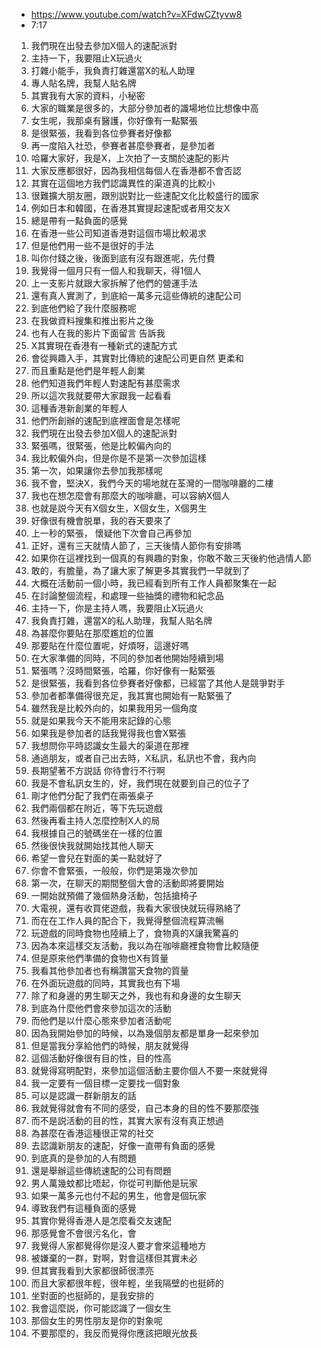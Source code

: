 - https://www.youtube.com/watch?v=XFdwCZtyvw8
- 7:17

1. 我們現在出發去參加X個人的速配派對
1. 主持一下，我要阻止X玩過火
1. 打雜小能手，我負責打雜還當X的私人助理
1. 專人貼名牌，我幫人貼名牌
1. 其實我有大家的資料，小秘密
1. 大家的職業是很多的，大部分參加者的識場地位比想像中高
1. 女生呢，我那桌有醫護，你好像有一點緊張
1. 是很緊張，我看到各位參賽者好像都
1. 再一度陷入社恐，參賽者甚麼參賽者，是參加者
1. 哈羅大家好，我是X，上次拍了一支關於速配的影片
1. 大家反應都很好，因為我相信每個人在香港都不會否認
1. 其實在這個地方我們認識異性的渠道真的比較小
1. 很難擴大朋友圈，跟別説對比一些速配文化比較盛行的國家
1. 例如日本和韓國，在香港其實提起速配或者用交友X
1. 總是帶有一點負面的感覺
1. 在香港一些公司知道香港對這個市場比較渴求
1. 但是他們用一些不是很好的手法
1. 叫你付錢之後，後面到底有沒有跟進呢，先付費
1. 我覺得一個月只有一個人和我聊天，得1個人
1. 上一支影片就跟大家拆解了他們的營運手法
1. 還有真人實測了，到底給一萬多元這些傳統的速配公司
1. 到底他們給了我什麼服務呢
1. 在我做資料搜集和推出影片之後
1. 也有人在我的影片下面留言 告訴我
1. X其實現在香港有一種新式的速配方式
1. 會從興趣入手，其實對比傳統的速配公司更自然 更柔和
1. 而且重點是他們是年輕人創業
1. 他們知道我們年輕人對速配有甚麼需求
1. 所以這次我就要帶大家跟我一起看看
1. 這種香港新創業的年輕人
1. 他們所創辦的速配到底裡面會是怎樣呢
1. 我們現在出發去參加X個人的速配派對
1. 緊張嗎，很緊張，他是比較偏內向的
1. 我比較偏外向，但是你是不是第一次參加這樣
1. 第一次，如果讓你去參加我那樣呢
1. 我不會，堅決X，我們今天的場地就在荃灣的一間咖啡廳的二樓
1. 我也在想怎麼會有那麼大的咖啡廳，可以容納X個人
1. 也就是説今天有X個女生，X個女生，X個男生
1. 好像很有機會脱單，我的吞天要來了
1. 上一秒的緊張， 懷疑他下次會自己再參加
1. 正好，還有三天就情人節了，三天後情人節你有安排嗎
1. 如果你在這裡找到一個真的有興趣的對象，你敢不敢三天後約他過情人節
1. 敢的，有膽量，為了讓大家了解更多其實我們一早就到了
1. 大概在活動前一個小時，我已經看到所有工作人員都聚集在一起
1. 在討論整個流程，和處理一些抽獎的禮物和紀念品
1. 主持一下，你是主持人嗎，我要阻止X玩過火
1. 我負責打雜，還當X的私人助理，我幫人貼名牌
1. 為甚麼你要貼在那麼尷尬的位置
1. 那要貼在什麼位置呢，好煩呀，這邊好嗎
1. 在大家準備的同時，不同的參加者他開始陸續到場
1. 緊張嗎？沒時間緊張，哈羅，你好像有一點緊張
1. 是很緊張，我看到各位參賽者好像都，已經當了其他人是競爭對手
1. 參加者都準備得很充足，我其實也開始有一點緊張了
1. 雖然我是比較外向的，如果我用另一個角度
1. 就是如果我今天不能用來記錄的心態
1. 如果我是參加者的話我覺得我也會X緊張
1. 我想問你平時認識女生最大的渠道在那裡
1. 通過朋友，或者自己出去時，X私訊，私訊也不會，我內向
1. 長期望著不方説話 你待會行不行啊
1. 我是不會私訊女生的，好，我們現在就要到自己的位子了
1. 剛才他們分配了我們在兩張桌子
1. 我們兩個都在附近，等下先玩遊戲
1. 然後再看主持人怎麼控制X人的局
1. 我根據自己的號碼坐在一樣的位置
1. 然後很快我就開始找其他人聊天
1. 希望一會兒在對面的美一點就好了
1. 你會不會緊張，一般般，你們是第幾次參加
1. 第一次，在聊天的期間整個大會的活動即將要開始
1. 一開始就預備了幾個熱身活動，包括搶椅子
1. 大電視，還有收買佬遊戲，我看大家很快就玩得熟絡了
1. 而在在工作人員的配合下，我覺得整個流程算流暢
1. 玩遊戲的同時食物也陸續上了，食物真的X讓我驚喜的
1. 因為本來這樣交友活動，我以為在咖啡廳裡食物會比較隨便
1. 但是原來他們準備的食物也X有質量
1. 我看其他參加者也有稱讚當天食物的質量
1. 在外面玩遊戲的同時，其實我也有下場
1. 除了和身邊的男生聊天之外，我也有和身邊的女生聊天
1. 到底為什麼他們會來參加這次的活動
1. 而他們是以什麼心態來參加者活動呢
1. 因為我開始參加的時候，以為幾個朋友都是單身一起來參加
1. 但是當我分享給他們的時候，朋友就覺得
1. 這個活動好像很有目的性，目的性高
1. 就覺得寫明配對，來參加這個活動主要你個人不要一來就覺得
1. 我一定要有一個目標一定要找一個對象
1. 可以是認識一群新朋友的話
1. 我就覺得就會有不同的感受，自己本身的目的性不要那麼強
1. 而不是説活動的目的性，其實大家有沒有真正想過
1. 為甚麼在香港這種很正常的社交
1. 去認識新朋友的速配，好像一直帶有負面的感覺
1. 到底真的是參加的人有問題
1. 還是舉辦這些傳統速配的公司有問題
1. 男人萬幾蚊都比唔起，你從可判斷他是玩家
1. 如果一萬多元也付不起的男生，他會是個玩家
1. 導致我們有這種負面的感覺
1. 其實你覺得香港人是怎麼看交友速配
1. 那感覺會不會很污名化，會
1. 我覺得人家都覺得你是沒人要才會來這種地方
1. 被嫌棄的一群，對啊，對會這樣但其實未必
1. 但其實我看到大家都很師很漂亮
1. 而且大家都很年輕，很年輕，坐我隔壁的也挺師的
1. 坐對面的也挺師的，是我安排的
1. 我會這麼説，你可能認識了一個女生
1. 那個女生的男性朋友是你的對象呢
1. 不要那麼的，我反而覺得你應該把眼光放長
